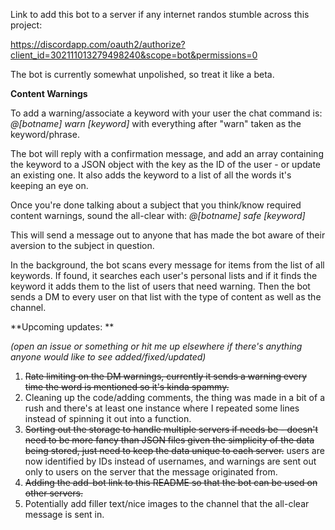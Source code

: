 Link to add this bot to a server if any internet randos stumble across this project: 

https://discordapp.com/oauth2/authorize?client_id=302111013279498240&scope=bot&permissions=0

The bot is currently somewhat unpolished, so treat it like a beta.

**Content Warnings**

To add a warning/associate a keyword with your user the chat command is: *@[botname] warn [keyword]* with everything after "warn" taken as the keyword/phrase. 

The bot will reply with a confirmation message, and add an array containing the keyword to a JSON object with the key as the ID of the user - or update an existing one. It also adds the keyword to a list of all the words it's keeping an eye on. 

Once you're done talking about a subject that you think/know required content warnings, sound the all-clear with: *@[botname] safe [keyword]*

This will send a message out to anyone that has made the bot aware of their aversion to the subject in question. 


In the background, the bot scans every message for items from the list of all keywords. If found, it searches each user's personal lists and if it finds the keyword it adds them to the list of users that need warning. Then the bot sends a DM to every user on that list with the type of content as well as the channel.


**Upcoming updates: **

*(open an issue or something or hit me up elsewhere if there's anything anyone would like to see added/fixed/updated)*

1. ~~Rate limiting on the DM warnings, currently it sends a warning every time the word is mentioned so it's kinda spammy.~~
2. Cleaning up the code/adding comments, the thing was made in a bit of a rush and there's at least one instance where I repeated some lines instead of spinning it out into a function. 
3. ~~Sorting out the storage to handle multiple servers if needs be - doesn't need to be more fancy than JSON files given the simplicity of the data being stored, just need to keep the data unique to each server.~~ users are now identified by IDs instead of usernames, and warnings are sent out only to users on the server that the message originated from. 
4. ~~Adding the add-bot link to this README so that the bot can be used on other servers.~~
5. Potentially add filler text/nice images to the channel that the all-clear message is sent in.  
